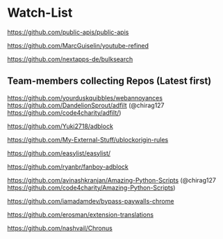 # Watch-List
https://github.com/public-apis/public-apis

https://github.com/MarcGuiselin/youtube-refined

https://github.com/nextapps-de/bulksearch

## Team-members collecting Repos (Latest first) 

https://github.com/yourduskquibbles/webannoyances      
https://github.com/DandelionSprout/adfilt         (@chirag127   https://github.com/code4charity/adfilt/)

https://github.com/Yuki2718/adblock

https://github.com/My-External-Stuff/ublockorigin-rules

https://github.com/easylist/easylist/

https://github.com/ryanbr/fanboy-adblock

https://github.com/avinashkranjan/Amazing-Python-Scripts   (@chirag127 https://github.com/code4charity/Amazing-Python-Scripts)

https://github.com/iamadamdev/bypass-paywalls-chrome

https://github.com/erosman/extension-translations

https://github.com/nashvail/Chronus





